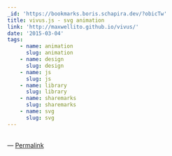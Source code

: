 ```yaml
---
_id: 'https://bookmarks.boris.schapira.dev/?obicTw'
title: vivus.js - svg animation
link: 'http://maxwellito.github.io/vivus/'
date: '2015-03-04'
tags:
    - name: animation
      slug: animation
    - name: design
      slug: design
    - name: js
      slug: js
    - name: library
      slug: library
    - name: sharemarks
      slug: sharemarks
    - name: svg
      slug: svg
---
```


<br>&#8212;
<a href="https://bookmarks.boris.schapira.dev/?obicTw" title="Permalink">Permalink</a>
